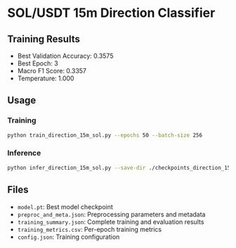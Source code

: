 # SOL/USDT 15m Direction Classifier

## Training Results
- Best Validation Accuracy: 0.3575
- Best Epoch: 3
- Macro F1 Score: 0.3357
- Temperature: 1.000

## Usage

### Training
```bash
python train_direction_15m_sol.py --epochs 50 --batch-size 256
```

### Inference
```bash
python infer_direction_15m_sol.py --save-dir ./checkpoints_direction_15m
```

## Files
- `model.pt`: Best model checkpoint
- `preproc_and_meta.json`: Preprocessing parameters and metadata
- `training_summary.json`: Complete training and evaluation results
- `training_metrics.csv`: Per-epoch training metrics
- `config.json`: Training configuration
